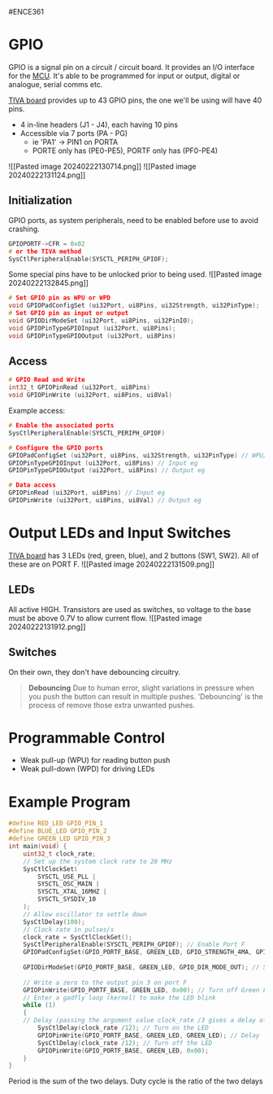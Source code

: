 #ENCE361 

# GPIO
GPIO is a signal pin on a circuit / circuit board. It provides an I/O interface for the [MCU]().
It's able to be programmed for input or output, digital or analogue, serial comms etc.

[TIVA board]() provides up to 43 GPIO pins, the one we'll be using will have 40 pins.
- 4 in-line headers (J1 - J4), each having 10 pins
- Accessible via 7 ports (PA - PG)
	- ie 'PA1' -> PIN1 on PORTA
	- PORTE only has (PE0-PE5), PORTF only has (PF0-PE4)

![[Pasted image 20240222130714.png]]
![[Pasted image 20240222131124.png]]

## Initialization
GPIO ports, as system peripherals, need to be enabled before use to avoid crashing.
```c
GPIOPORTF->CFR = 0x02
# or the TIVA method
SysCtlPeripheralEnable(SYSCTL_PERIPH_GPIOF);
```
Some special pins have to be unlocked prior to being used.
![[Pasted image 20240222132845.png]]
```c
# Set GPIO pin as WPU or WPD
void GPIOPadConfigSet (ui32Port, ui8Pins, ui32Strength, ui32PinType);
# Set GPIO pin as input or output
void GPIODirModeSet (ui32Port, ui8Pins, ui32PinIO);
void GPIOPinTypeGPIOInput (ui32Port, ui8Pins);
void GPIOPinTypeGPIOOutput (ui32Port, ui8Pins)
```
## Access
```c
# GPIO Read and Write
int32_t GPIOPinRead (ui32Port, ui8Pins)
void GPIOPinWrite (ui32Port, ui8Pins, ui8Val)
```

Example access:
```c
# Enable the associated ports
SysCtlPeripheralEnable(SYSCTL_PERIPH_GPIOF)

# Configure the GPIO ports
GPIOPadConfigSet (ui32Port, ui8Pins, ui32Strength, ui32PinType) // WPU/WPD eg
GPIOPinTypeGPIOInput (ui32Port, ui8Pins) // Input eg
GPIOPinTypeGPIOOutput (ui32Port, ui8Pins) // Output eg

# Data access
GPIOPinRead (ui32Port, ui8Pins) // Input eg
GPIOPinWrite (ui32Port, ui8Pins, ui8Val) // Output eg
```

# Output LEDs and Input Switches
[TIVA board]() has 3 LEDs (red, green, blue), and 2 buttons (SW1, SW2).
All of these are on PORT F.
![[Pasted image 20240222131509.png]]

## LEDs
All active HIGH. Transistors are used as switches, so voltage to the base must be above 0.7V to allow current flow.
![[Pasted image 20240222131912.png]]

## Switches
On their own, they don't have debouncing circuitry.

> **Debouncing**
> Due to human error, slight variations in pressure when you push the button can result in multiple pushes. 'Debouncing' is the process of remove those extra unwanted pushes.

# Programmable Control
- Weak pull-up (WPU) for reading button push
- Weak pull-down (WPD) for driving LEDs


# Example Program
```c
#define RED_LED GPIO_PIN_1
#define BLUE_LED GPIO_PIN_2
#define GREEN_LED GPIO_PIN_3
int main(void) { 
	uint32_t clock_rate;
	// Set up the system clock rate to 20 MHz
	SysCtlClockSet(
		SYSCTL_USE_PLL | 
		SYSCTL_OSC_MAIN | 
		SYSCTL_XTAL_16MHZ | 
		SYSCTL_SYSDIV_10
	);
	// Allow oscillator to settle down
	SysCtlDelay(100); 
	// Clock rate in pulses/s
	clock_rate = SysCtlClockGet();
	SysCtlPeripheralEnable(SYSCTL_PERIPH_GPIOF); // Enable Port F
	GPIOPadConfigSet(GPIO_PORTF_BASE, GREEN_LED, GPIO_STRENGTH_4MA, GPIO_PIN_TYPE_STD_WPD); // Configure PF3, 4mA, WPD
	
	GPIODirModeSet(GPIO_PORTF_BASE, GREEN_LED, GPIO_DIR_MODE_OUT); // Set PF3 as output
	
	// Write a zero to the output pin 3 on port F
	GPIOPinWrite(GPIO_PORTF_BASE, GREEN_LED, 0x00); // Turn off Green LED
	// Enter a gadfly loop (kernel) to make the LED blink
	while (1)
	{ 
	// Delay (passing the argument value clock_rate /3 gives a delay of 1 sec)
		SysCtlDelay(clock_rate /12); // Turn on the LED
		GPIOPinWrite(GPIO_PORTF_BASE, GREEN_LED, GREEN_LED); // Delay
		SysCtlDelay(clock_rate /12); // Turn off the LED
		GPIOPinWrite(GPIO_PORTF_BASE, GREEN_LED, 0x00); 
	} 
}

```

Period is the sum of the two delays.
Duty cycle is the ratio of the two delays